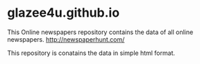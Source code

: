 # glazee4u.github.io

This Online newspapers repository contains the data of all online newspapers. 
http://newspaperhunt.com/

This repository is conatains the data in simple html format.
